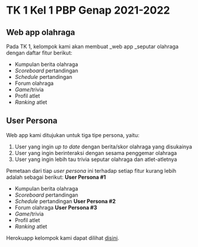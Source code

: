 # TK 1 Kel 1 PBP Genap 2021-2022

## Web app olahraga
Pada TK 1, kelompok kami akan membuat _web app _seputar olahraga dengan daftar fitur berikut:
- Kumpulan berita olahraga
- _Scoreboard_ pertandingan
- _Schedule_ pertandingan
- Forum olahraga
- _Game_/trivia
- Profil atlet
- _Ranking_ atlet

## User Persona
Web app kami ditujukan untuk tiga tipe persona, yaitu:
1. User yang ingin _up to date_ dengan berita/skor olahraga yang disukainya
2. User yang ingin berinteraksi dengan sesama penggemar olahraga
3. User yang ingin lebih tau trivia seputar olahraga dan atlet-atletnya

Pemetaan dari tiap _user persona_ ini terhadap setiap fitur kurang lebih adalah sebagai berikut:
**User Persona #1**
- Kumpulan berita olahraga
- _Scoreboard_ pertandingan
- _Schedule_ pertandingan
**User Persona #2**
- Forum olahraga
**User Persona #3**
- _Game_/trivia
- Profil atlet
- _Ranking_ atlet

Herokuapp kelompok kami dapat dilihat [disini](https://tk-1-kel-1-pbp-genap-2021-2022.herokuapp.com/).
